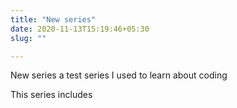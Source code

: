 ```yaml
---
title: "New series"
date: 2020-11-13T15:19:46+05:30
slug: ""

---
```



New series a test series I used to learn about coding

This series includes



